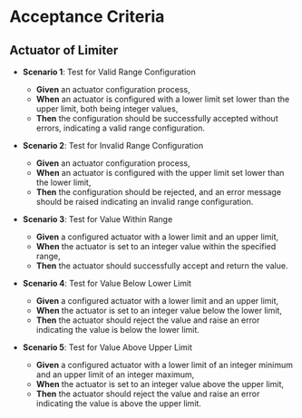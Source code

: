 # Acceptance Criteria

## Actuator of Limiter

- **Scenario 1**: Test for Valid Range Configuration
    - **Given** an actuator configuration process,
    - **When** an actuator is configured with a lower limit set lower than the upper limit, both being integer values,
    - **Then** the configuration should be successfully accepted without errors, indicating a valid range configuration.


- **Scenario 2**: Test for Invalid Range Configuration
    - **Given** an actuator configuration process,
    - **When** an actuator is configured with the upper limit set lower than the lower limit,
    - **Then** the configuration should be rejected, and an error message should be raised indicating an invalid range
      configuration.


- **Scenario 3**: Test for Value Within Range
    - **Given** a configured actuator with a lower limit and an upper limit,
    - **When** the actuator is set to an integer value within the specified range,
    - **Then** the actuator should successfully accept and return the value.


- **Scenario 4**: Test for Value Below Lower Limit
    - **Given** a configured actuator with a lower limit and an upper limit,
    - **When** the actuator is set to an integer value below the lower limit,
    - **Then** the actuator should reject the value and raise an error indicating the value is below the lower limit.


- **Scenario 5**: Test for Value Above Upper Limit
    - **Given** a configured actuator with a lower limit of an integer minimum and an upper limit of an integer maximum,
    - **When** the actuator is set to an integer value above the upper limit,
    - **Then** the actuator should reject the value and raise an error indicating the value is above the upper limit.